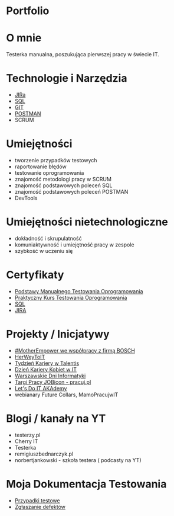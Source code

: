 # Portfolio

# O mnie
Testerka manualna, poszukująca pierwszej pracy w świecie IT.


# Technologie i Narzędzia 
* [JIRa](https://www.atlassian.com/pl/software/jira)
* [SQL](https://www.microsoft.com/pl-pl/sql-server/sql-server-downloads)
* [GIT](https://git-scm.com/)
* [POSTMAN](https://www.postman.com/)
* SCRUM

# Umiejętności 
* tworzenie przypadków testowych
* raportowanie błędów 
* testowanie oprogramowania 
* znajomość metodologi pracy w SCRUM
* znajomość podstawowych poleceń SQL
* znajomość podstawowych poleceń POSTMAN
* DevTools

# Umiejętności nietechnologiczne
* dokładność i skrupulatność
* komuniaktywność i umiejętność pracy w zespole
* szybkość w uczeniu się

# Certyfikaty 
* [Podstawy Manualnego Testowania Oprogramowania](https://www.udemy.com/certificate/UC-d62d5d1e-fd60-4e15-8ad9-99ef5a4b76cf/)
* [Praktyczny Kurs Testowania Oprogramowania](https://www.udemy.com/certificate/UC-79a62a03-9130-49bd-b6bc-e63200c57862/)
* [SQL](https://www.udemy.com/certificate/UC-f7d03661-637b-4816-ae02-3106145c355a/)
* [JIRA](https://www.udemy.com/certificate/UC-2b316b68-13f1-4faa-830c-d53df1e50e4b/)

# Projekty / Inicjatywy
* [#MotherEmpower we współpracy z firmą BOSCH](https://www.linkedin.com/posts/anna-miechowicz_motherempower-mentoring-mamopracuj-activity-6914964576660811776-MFhj/?utm_source=linkedin_share&utm_medium=member_desktop_web)
* [HerWeyToIT](https://www.linkedin.com/posts/mamopracuj_herwaytoit-mamopracujwit-activity-6899992890009882624-Mv2K/?utm_source=linkedin_share&utm_medium=member_desktop_web)
* [Tydzień Kariery w Talentis](https://www.linkedin.com/posts/anna-miechowicz_pnw-ono-tydzieagmkariery-activity-6872218287674007552-QczA/?utm_source=linkedin_share&utm_medium=member_desktop_web)
* [Dzień Kariery Kobiet w IT](https://www.linkedin.com/posts/mamopracuj_dzieagmkarierykobietywit-kobietywit-activity-6872523469158961152-6RRm/?utm_source=linkedin_share&utm_medium=member_desktop_web)
* [Warszawskie Dni Informatyki](https://www.linkedin.com/showcase/warszawskie-dni-informatyki/)
* [Targi Pracy JOBicon - pracuj.pl](https://www.linkedin.com/posts/anna-miechowicz_festiwalpracyjobicon-ofertypracy-festiwalpracyjobicon-activity-6913050901356150785-FE4C/?utm_source=linkedin_share&utm_medium=member_desktop_web)
* [Let's Do IT AKAdemy](https://www.linkedin.com/posts/mamopracuj_mamopracujwit-doitabrakademy-doitmommy-activity-6861215111361695744-vjw6/?utm_source=linkedin_share&utm_medium=member_desktop_web)
* webianary Future Collars, MamoPracujwIT

# Blogi / kanały na YT
* testerzy.pl
* Cherry IT
* Testerka
* remigiuszbednarczyk.pl
* norbertjankowski - szkoła testera ( podcasty na YT)

# Moja Dokumentacja Testowania
* [Przypadki testowe](https://github.com/AniaM91/Portfolio/tree/main/Przypadki%20testowe)
* [Zgłaszanie defektów](https://github.com/AniaM91/Portfolio/tree/main/Zg%C5%82oszone%20defekty)
